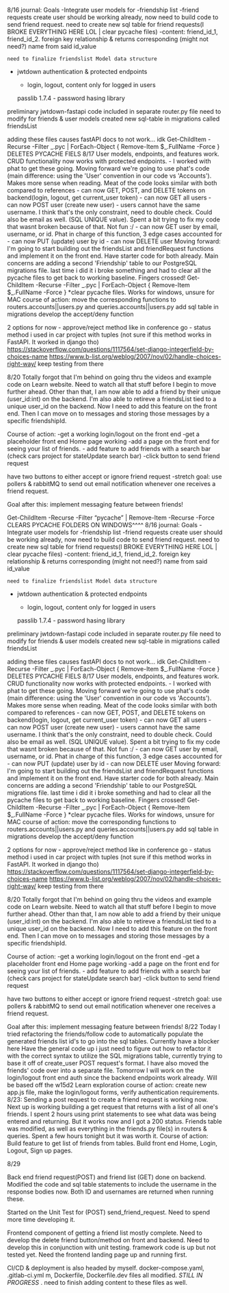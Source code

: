 8/16 journal:
Goals
-Integrate user models for
-friendship list
-friend requests
create user should be working already, now need to build code to send friend request.
need to create new sql table for friend requests(I BROKE EVERYTHING HERE LOL | clear pycache files)
-content: friend_id_1, friend_id_2. foreign key relationship & returns corresponding (might not need?)
name from said id_value

    need to finalize friendslist Model data structure

- jwtdown authentication & protected endpoints

  - login, logout, content only for logged in users

  passlib 1.7.4 - password hasing library

preliminary jwtdown-fastapi code included in separate router.py file
need to modify for friends & user models
created new sql-table in migrations called friendsList

adding these files causes fastAPI docs to not work... idk
Get-ChildItem -Recurse -Filter _.pyc | ForEach-Object { Remove-Item $\_.FullName -Force }
DELETES PYCACHE FIELS
8/17
User models, endpoints, and features work. CRUD functionality now works with protected endpoints. - I worked with phat to get these going. Moving forward we're going to use phat's code
(main difference: using the 'User' convention in our code vs 'Accounts'). Makes more sense
when reading. Meat of the code looks similar with both compared to references - can now GET, POST, and DELETE tokens on backend(login, logout, get current_user token) - can now GET all users - can now POST user (create new user) - users cannot have the same username. I think that's the only constraint, need to double check. Could also be email as well. (SQL UNIQUE value). Spent a bit trying to fix my code that wasnt broken because of that. Not fun :/ - can now GET user by email, username, or id. Phat in charge of this function, 3 edge cases accounted for - can now PUT (update) user by id - can now DELETE user
Moving forward: I'm going to start building out the friendsList and friendRequest functions and implement it on the front end. Have starter code for both already. Main concerns are adding a second 'Friendship' table to our PostgreSQL migrations file. last time i did it i broke something and had to clear all the pycache files to get back to working baseline. Fingers crossed!
Get-ChildItem -Recurse -Filter _.pyc | ForEach-Object { Remove-Item $\_.FullName -Force }
\*clear pycache files. Works for windows, unsure for MAC
course of action: move the corresponding functions to routers.accounts||users.py and queries.accounts||users.py
add sql table in migrations
develop the accept/deny function

2 options for now - approve/reject method like in conference go - status method i used in car project with tuples (not sure if this method works in FastAPI. It worked in django tho)
https://stackoverflow.com/questions/1117564/set-django-integerfield-by-choices-name
https://www.b-list.org/weblog/2007/nov/02/handle-choices-right-way/
keep testing from there

8/20
Totally forgot that I'm behind on going thru the videos and example code on Learn website. Need to watch all that stuff before I begin to move further ahead.
Other than that, I am now able to add a friend by their unique (user_id:int) on the backend. I'm also able to retireve a friendsList tied to a unique user_id on the backend. Now I need to add this feature on the front end. Then I can move on to messages and storing those messages by a specific friendshipId.

Course of action:
-get a working login/logout on the front end
-get a placeholder front end Home page working
-add a page on the front end for seeing your list of friends. - add feature to add friends with a search bar (check cars project for stateUpdate search bar)
-click button to send friend request

have two buttons to either accept or ignore friend request
-stretch goal: use pollers & rabbitMQ to send out email notification whenever one receives a friend request.

Goal after this: implement messaging feature between friends!

Get-ChildItem -Recurse -Filter “pycache” | Remove-Item -Recurse -Force
CLEARS PYCACHE FOLDERS ON WINDOWS^^^^
8/16 journal:
Goals
-Integrate user models for
-friendship list
-friend requests
create user should be working already, now need to build code to send friend request.
need to create new sql table for friend requests(I BROKE EVERYTHING HERE LOL | clear pycache files)
-content: friend_id_1, friend_id_2. foreign key relationship & returns corresponding (might not need?)
name from said id_value

    need to finalize friendslist Model data structure

- jwtdown authentication & protected endpoints

  - login, logout, content only for logged in users

  passlib 1.7.4 - password hasing library

preliminary jwtdown-fastapi code included in separate router.py file
need to modify for friends & user models
created new sql-table in migrations called friendsList

adding these files causes fastAPI docs to not work... idk
Get-ChildItem -Recurse -Filter _.pyc | ForEach-Object { Remove-Item $\_.FullName -Force }
DELETES PYCACHE FIELS
8/17
User models, endpoints, and features work. CRUD functionality now works with protected endpoints. - I worked with phat to get these going. Moving forward we're going to use phat's code
(main difference: using the 'User' convention in our code vs 'Accounts'). Makes more sense
when reading. Meat of the code looks similar with both compared to references - can now GET, POST, and DELETE tokens on backend(login, logout, get current_user token) - can now GET all users - can now POST user (create new user) - users cannot have the same username. I think that's the only constraint, need to double check. Could also be email as well. (SQL UNIQUE value). Spent a bit trying to fix my code that wasnt broken because of that. Not fun :/ - can now GET user by email, username, or id. Phat in charge of this function, 3 edge cases accounted for - can now PUT (update) user by id - can now DELETE user
Moving forward: I'm going to start building out the friendsList and friendRequest functions and implement it on the front end. Have starter code for both already. Main concerns are adding a second 'Friendship' table to our PostgreSQL migrations file. last time i did it i broke something and had to clear all the pycache files to get back to working baseline. Fingers crossed!
Get-ChildItem -Recurse -Filter _.pyc | ForEach-Object { Remove-Item $\_.FullName -Force }
\*clear pycache files. Works for windows, unsure for MAC
course of action: move the corresponding functions to routers.accounts||users.py and queries.accounts||users.py
add sql table in migrations
develop the accept/deny function

2 options for now - approve/reject method like in conference go - status method i used in car project with tuples (not sure if this method works in FastAPI. It worked in django tho)
https://stackoverflow.com/questions/1117564/set-django-integerfield-by-choices-name
https://www.b-list.org/weblog/2007/nov/02/handle-choices-right-way/
keep testing from there

8/20
Totally forgot that I'm behind on going thru the videos and example code on Learn website. Need to watch all that stuff before I begin to move further ahead.
Other than that, I am now able to add a friend by their unique (user_id:int) on the backend. I'm also able to retireve a friendsList tied to a unique user_id on the backend. Now I need to add this feature on the front end. Then I can move on to messages and storing those messages by a specific friendshipId.

Course of action:
-get a working login/logout on the front end
-get a placeholder front end Home page working
-add a page on the front end for seeing your list of friends. - add feature to add friends with a search bar (check cars project for stateUpdate search bar)
-click button to send friend request

have two buttons to either accept or ignore friend request
-stretch goal: use pollers & rabbitMQ to send out email notification whenever one receives a friend request.

Goal after this: implement messaging feature between friends!
8/22
Today I tried refactoring the friends/follow code to automatically populate the generated friends list id's to go into the sql tables. Currently have a blocker here
Have the general code up i just need to figure out how to refactor it with the correct syntax to utilize the SQL migrations table, currently trying to base it off of create_user POST request's format.
I have also moved the friends' code over into a separate file.
Tomorrow I will work on the login/logout front end auth since the backend endpoints work already. Will be based off the w15d2 Learn exploration
course of action:
create new app.js file, make the login/logout forms, verify authentication requirements.
8/23:
Sending a post request to create a friend request is working now. Next up is working building a get request that returns with a list of all one's friends. I spent 2 hours using print statements to see what data was being entered and returning. But it works now and I got a 200 status.
Friends table was modified, as well as everything in the friends.py file(s) in routers & queries. Spent a few hours tonight but it was worth it.
Course of action:
Build feature to get list of friends from tables.
Build front end Home, Login, Logout, Sign up pages.

8/29

Back end friend request(POST) and friend list (GET) done on backend. Modified the code and sql table statements to include the username in the response bodies now. Both ID and usernames are returned when running these.

Started on the Unit Test for (POST) send_friend_request. Need to spend more time developing it.

Frontend component of getting a friend list mostly complete. Need to develop the delete friend button/method on front and backend. Need to develop this in conjunction with unit testing. framework code is up but not tested yet. Need the frontend landing page up and running first.

CI/CD & deployment is also headed by myself. docker-compose.yaml, .gitlab-ci.yml m, Dockerfile, Dockerfile.dev files all modified. _STILL IN PROGRESS_ . need to finish adding content to these files as well.
